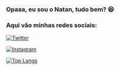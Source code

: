### Opaaa, eu sou o Natan, tudo bem? 😆


### Aqui vão minhas redes sociais:

[![Twitter](https://img.shields.io/badge/Twitter-1DA1F2?style=for-the-badge&logo=twitter&logoColor=white)](https://twitter.com/leanataneto)

[![Instagram](https://img.shields.io/badge/Instagram-E4405F?style=for-the-badge&logo=instagram&logoColor=white)](https://www.instagram.com/leanataneto/)

[![Top Langs](https://github-readme-stats.vercel.app/api/top-langs/?username=anuraghazra&langs_count=8)](https://github.com/DevNataneto/github-readme-stats)
